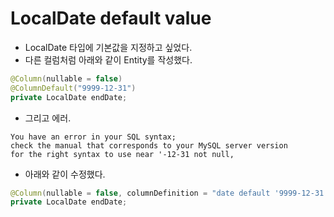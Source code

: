 # LocalDate default value
- LocalDate 타입에 기본값을 지정하고 싶었다.
- 다른 컬럼처럼 아래와 같이 Entity를 작성했다.
```java
@Column(nullable = false)
@ColumnDefault("9999-12-31")
private LocalDate endDate;
```

- 그리고 에러.
```text
You have an error in your SQL syntax; 
check the manual that corresponds to your MySQL server version 
for the right syntax to use near '-12-31 not null,
```

- 아래와 같이 수정했다.
```java
@Column(nullable = false, columnDefinition = "date default '9999-12-31'")
private LocalDate endDate;
```
